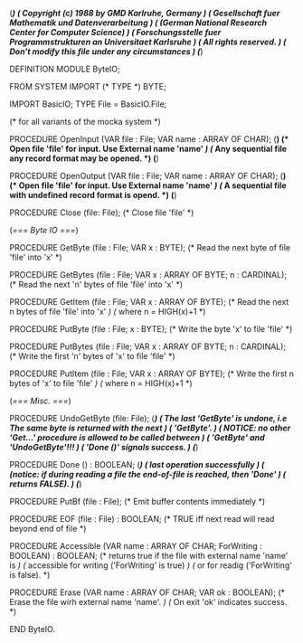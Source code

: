 (******************************************************************************)
(* Copyright (c) 1988 by GMD Karlruhe, Germany				      *)
(* Gesellschaft fuer Mathematik und Datenverarbeitung			      *)
(* (German National Research Center for Computer Science)		      *)
(* Forschungsstelle fuer Programmstrukturen an Universitaet Karlsruhe	      *)
(* All rights reserved.							      *)
(* Don't modify this file under any circumstances			      *)
(******************************************************************************)

DEFINITION MODULE ByteIO;

FROM SYSTEM IMPORT 
     (* TYPE *) BYTE;

IMPORT BasicIO;
TYPE File = BasicIO.File;

(* for all variants of the mocka system *)

PROCEDURE OpenInput (VAR file : File; VAR name : ARRAY OF CHAR);
(********************************************************************)
(* Open file 'file' for input. Use External name 'name'             *)
(* Any sequential file any record format may be opened.             *)
(********************************************************************)

PROCEDURE OpenOutput (VAR file : File; VAR name : ARRAY OF CHAR);
(********************************************************************)
(* Open file 'file' for input. Use External name 'name'             *)
(* A sequential file with undefined record format is opend.         *)
(********************************************************************)

PROCEDURE Close (file: File);
(* Close file 'file' *)

(*=== Byte IO ===*)

PROCEDURE GetByte (file : File; VAR x : BYTE);
(* Read the next byte of file 'file' into 'x' *)

PROCEDURE GetBytes (file : File; VAR x : ARRAY OF BYTE; n : CARDINAL);
(* Read the next 'n' bytes of file 'file' into 'x' *)

PROCEDURE GetItem (file : File; VAR x : ARRAY OF BYTE);
(* Read the next n bytes of file 'file' into 'x' *)
(* where n = HIGH(x)+1                            *)

PROCEDURE PutByte (file : File; x : BYTE);
(* Write the byte 'x' to file 'file' *)

PROCEDURE PutBytes (file : File; VAR x : ARRAY OF BYTE; n : CARDINAL);
(* Write the first 'n' bytes of 'x' to file 'file' *)

PROCEDURE PutItem (file : File; VAR x : ARRAY OF BYTE);
(* Write the first n bytes of 'x' to file 'file' *)
(* where n = HIGH(x)+1 *)

(*=== Misc. ===*)

PROCEDURE UndoGetByte (file: File);
(******************************************************************************)
(* The last 'GetByte' is undone, i.e The same byte is returned with the next  *)
(* 'GetByte'.                                                                 *)
(* NOTICE: no other 'Get...' procedure is allowed to be called between        *)
(*         'GetByte' and 'UndoGetByte'!!!                                     *)
(* 'Done ()' signals success.                                                 *)
(******************************************************************************)

PROCEDURE Done () : BOOLEAN;
(******************************************************************************)
(* last operation successfully                                                *)
(* (notice: if during reading a file the end-of-file is reached, then 'Done'  *)
(*          returns FALSE).                                                   *)
(******************************************************************************)

PROCEDURE PutBf (file : File);
(* Emit buffer contents immediately *)

PROCEDURE EOF (file : File) : BOOLEAN;
(* TRUE iff next read will read beyond end of file *)

PROCEDURE Accessible
 (VAR name : ARRAY OF CHAR; ForWriting : BOOLEAN) : BOOLEAN;
(* returns true if the file with external name 'name' is *)
(* accessible for writing ('ForWriting' is true)         *)
(* or for readig ('ForWriting' is false).                *)

PROCEDURE Erase (VAR name : ARRAY OF CHAR; VAR ok : BOOLEAN);
(* Erase the file wirh external name 'name'. *)
(* On exit 'ok' indicates success.           *)

END ByteIO.
